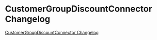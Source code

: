 # CustomerGroupDiscountConnector Changelog

[CustomerGroupDiscountConnector Changelog](https://github.com/spryker/CustomerGroupDiscountConnector/releases)
